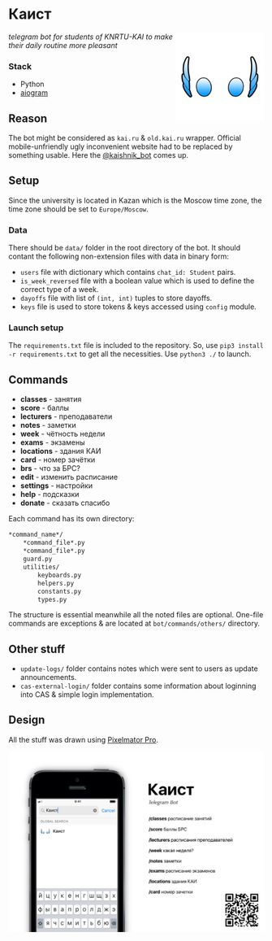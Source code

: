 # Каист

[<img src="https://github.com/airatk/kaishnik-bot/blob/master/design/logo.png" alt="kaishnik-bot logo" align="right" width="175" />][2]

_telegram bot for students of KNRTU-KAI to make their daily routine more pleasant_

### Stack
* Python
* [aiogram][1]

## Reason
The bot might be considered as `kai.ru` & `old.kai.ru` wrapper. Official mobile-unfriendly ugly inconvenient website had to be replaced by something usable. Here the [@kaishnik_bot][2] comes up.

## Setup

Since the university is located in Kazan which is the Moscow time zone, the time zone should be set to `Europe/Moscow`.

### Data
There should be `data/` folder in the root directory of the bot. It should contant the following non-extension files with data in binary form:
* `users` file with dictionary which contains `chat_id: Student` pairs.
* `is_week_reversed` file with a boolean value which is used to define the correct type of a week. 
* `dayoffs` file with list of `(int, int)` tuples to store dayoffs. 
* `keys` file is used to store tokens & keys accessed using `config` module.

### Launch setup
The `requirements.txt` file is included to the repository. So, use `pip3 install -r requirements.txt` to get all the necessities.
Use `python3 ./` to launch.

## Commands
* **classes** - занятия
* **score** - баллы
* **lecturers** - преподаватели
* **notes** - заметки
* **week** - чётность недели
* **exams** - экзамены
* **locations** - здания КАИ
* **card** - номер зачётки
* **brs** - что за БРС?
* **edit** - изменить расписание
* **settings** - настройки
* **help** - подсказки
* **donate** - сказать спасибо

Each command has its own directory:

    *command_name*/
        *command_file*.py
        *command_file*.py
        guard.py
        utilities/
            keyboards.py
            helpers.py
            constants.py
            types.py

The structure is essential meanwhile all the noted files are optional. One-file commands are exceptions & are located at `bot/commands/others/` directory.

## Other stuff
* `update-logs/` folder contains notes which were sent to users as update announcements.
* `cas-external-login/` folder contains some information about loginning into CAS & simple login implementation.

## Design
All the stuff was drawn using [Pixelmator Pro][6]. 

[![kaishnik_bot poster][5]][2]


[1]: https://github.com/aiogram/aiogram "Repository of aiogram"
[2]: https://telegram.me/kaishnik_bot "Open the bot in Telegram"
[3]: https://telegram.me/BotFather "Open BotFather in Telegram"
[4]: https://core.telegram.org/bots/api "Telegram Bot API official reference"
[5]: https://github.com/airatk/kaishnik-bot/blob/master/design/poster.png "kaishnik-bot poster"
[6]: https://www.pixelmator.com/pro "Pixelmator Pro"
